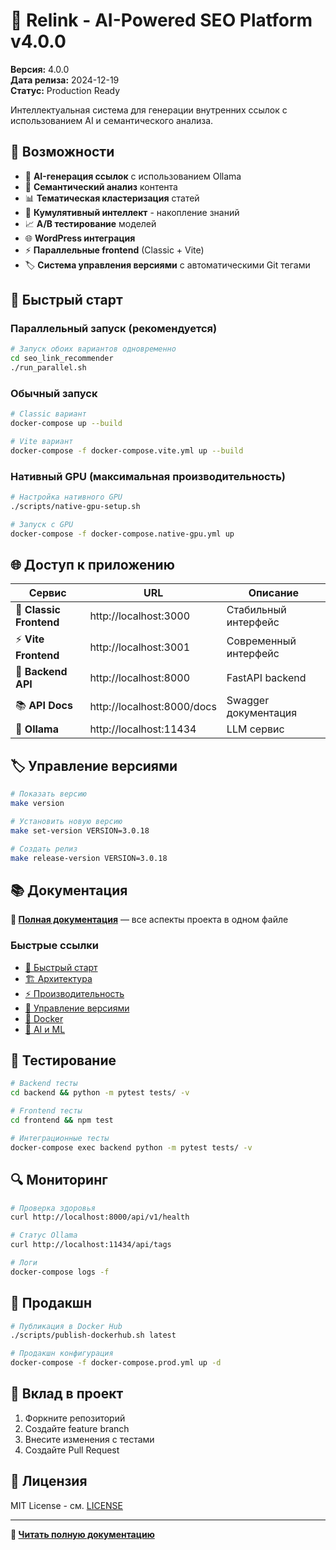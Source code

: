 # 🚀 Relink - AI-Powered SEO Platform v4.0.0

**Версия:** 4.0.0  
**Дата релиза:** 2024-12-19  
**Статус:** Production Ready

Интеллектуальная система для генерации внутренних ссылок с использованием AI и семантического анализа.

## 🎯 Возможности

- 🤖 **AI-генерация ссылок** с использованием Ollama
- 🧠 **Семантический анализ** контента
- 📊 **Тематическая кластеризация** статей
- 🔗 **Кумулятивный интеллект** - накопление знаний
- 📈 **A/B тестирование** моделей
- 🌐 **WordPress интеграция**
- ⚡ **Параллельные frontend** (Classic + Vite)
- 🏷️ **Система управления версиями** с автоматическими Git тегами

## 🚀 Быстрый старт

### Параллельный запуск (рекомендуется)
```bash
# Запуск обоих вариантов одновременно
cd seo_link_recommender
./run_parallel.sh
```

### Обычный запуск
```bash
# Classic вариант
docker-compose up --build

# Vite вариант
docker-compose -f docker-compose.vite.yml up --build
```

### Нативный GPU (максимальная производительность)
```bash
# Настройка нативного GPU
./scripts/native-gpu-setup.sh

# Запуск с GPU
docker-compose -f docker-compose.native-gpu.yml up
```

## 🌐 Доступ к приложению

| Сервис | URL | Описание |
|--------|-----|----------|
| 🎯 **Classic Frontend** | http://localhost:3000 | Стабильный интерфейс |
| ⚡ **Vite Frontend** | http://localhost:3001 | Современный интерфейс |
| 🔧 **Backend API** | http://localhost:8000 | FastAPI backend |
| 📚 **API Docs** | http://localhost:8000/docs | Swagger документация |
| 🧠 **Ollama** | http://localhost:11434 | LLM сервис |

## 🏷️ Управление версиями

```bash
# Показать версию
make version

# Установить новую версию
make set-version VERSION=3.0.18

# Создать релиз
make release-version VERSION=3.0.18
```

## 📚 Документация

**📖 [Полная документация](UNIFIED_DOCUMENTATION.md)** — все аспекты проекта в одном файле

### Быстрые ссылки
- [🚀 Быстрый старт](UNIFIED_DOCUMENTATION.md#-как-быстро-начать-работу)
- [🏗️ Архитектура](UNIFIED_DOCUMENTATION.md#️-архитектура-системы)
- [⚡ Производительность](UNIFIED_DOCUMENTATION.md#-производительность-и-оптимизация)
- [🔧 Управление версиями](UNIFIED_DOCUMENTATION.md#-управление-версиями)
- [🐳 Docker](UNIFIED_DOCUMENTATION.md#-docker-и-развертывание)
- [🧠 AI и ML](UNIFIED_DOCUMENTATION.md#-ai-и-машинное-обучение)

## 🧪 Тестирование

```bash
# Backend тесты
cd backend && python -m pytest tests/ -v

# Frontend тесты
cd frontend && npm test

# Интеграционные тесты
docker-compose exec backend python -m pytest tests/ -v
```

## 🔍 Мониторинг

```bash
# Проверка здоровья
curl http://localhost:8000/api/v1/health

# Статус Ollama
curl http://localhost:11434/api/tags

# Логи
docker-compose logs -f
```

## 🚀 Продакшн

```bash
# Публикация в Docker Hub
./scripts/publish-dockerhub.sh latest

# Продакшн конфигурация
docker-compose -f docker-compose.prod.yml up -d
```

## 🤝 Вклад в проект

1. Форкните репозиторий
2. Создайте feature branch
3. Внесите изменения с тестами
4. Создайте Pull Request

## 📄 Лицензия

MIT License - см. [LICENSE](LICENSE)

---

**📖 [Читать полную документацию](UNIFIED_DOCUMENTATION.md)** 